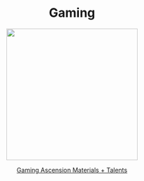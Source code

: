 <body>
  <div align="center">
    <h1> Gaming </h1>
<img src="https://images-wixmp-ed30a86b8c4ca887773594c2.wixmp.com/f/4c61658e-d4be-4618-b1fa-e9594b9b6908/dgl8qhh-84e21bfa-814e-4fd0-831b-b6ee48461c44.png?token=eyJ0eXAiOiJKV1QiLCJhbGciOiJIUzI1NiJ9.eyJzdWIiOiJ1cm46YXBwOjdlMGQxODg5ODIyNjQzNzNhNWYwZDQxNWVhMGQyNmUwIiwiaXNzIjoidXJuOmFwcDo3ZTBkMTg4OTgyMjY0MzczYTVmMGQ0MTVlYTBkMjZlMCIsIm9iaiI6W1t7InBhdGgiOiJcL2ZcLzRjNjE2NThlLWQ0YmUtNDYxOC1iMWZhLWU5NTk0YjliNjkwOFwvZGdsOHFoaC04NGUyMWJmYS04MTRlLTRmZDAtODMxYi1iNmVlNDg0NjFjNDQucG5nIn1dXSwiYXVkIjpbInVybjpzZXJ2aWNlOmZpbGUuZG93bmxvYWQiXX0.OKwjN2eJMx5D5AWWFCVMPtYg1JW7qZA8nrthM6kXfhQ" width=300>
<p></p>
<a href="https://github.com/lihgrandini/characterstp/blob/main/Characters/Gaming/Gaming.rar">Gaming Ascension Materials + Talents</a><br>
  
  </div>
</body>
